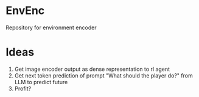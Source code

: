 # EnvEnc
Repository for environment encoder


# Ideas

1. Get image encoder output as dense representation to rl agent
2. Get next token prediction of prompt "What should the player do?" from LLM to predict future
3. Profit?